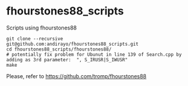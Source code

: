 # fhourstones88_scripts
Scripts using fhourstones88

```
git clone --recursive git@github.com:andirayo/fhourstones88_scripts.git
cd fhourstones88_scripts/fhourstones88/
# potentially fix problem for Ubunut in line 139 of Search.cpp by adding as 3rd parameter:  ", S_IRUSR|S_IWUSR"
make
```

Please, refer to
https://github.com/tromp/fhourstones88


